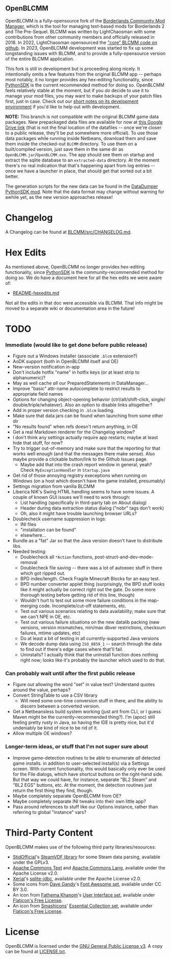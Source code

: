 OpenBLCMM
---------

OpenBLCMM is a fully-opensource fork of the
[Borderlands Community Mod Manager](https://borderlandsmodding.com/running-mods/#managing-text-based-mods-starting-blcmm),
which is the tool for managing text-based mods for Borderlands 2 and
The Pre-Sequel.  BLCMM was written by LightChaosman with some contributions
from other community members and officially released in 2018.  In 2022,
LightChaosman opensourced the ["core" BLCMM code on github](https://github.com/LightChaosman/blcmm).
In 2023, OpenBLCMM development was started to fix up some longstanding
issues with BLCMM, and to provide a fully-opensource version of the entire
BLCMM application.

This fork is still in development but is proceeding along nicely.  It
intentionally omits a few features from the original BLCMM app -- perhaps
most notably, it no longer provides any hex-editing functionality, since
[PythonSDK](https://borderlandsmodding.com/sdk-mods/) is the current
recommended method for doing so.  OpenBLCMM feels relatively stable at the
moment, but if you *do* decide to use it to manage your mod files, you may
want to make backups of your patch files first, just in case.  Check out
our [short notes on its development environment](README-developing.md)
if you'd like to help out with development.

**NOTE:** This branch is *not* compatible with the original BLCMM game data
packages.  New prepackaged data files are available for now at [this Google
Drive link](https://drive.google.com/drive/folders/1ssqbAIGTm2xZvhQPizqnrlWsez9ba9Bw?usp=share_link)
(that is not the final location of the datafiles -- once we're closer to
a public release, they'll be put somewhere more official).  To use those data
packages while running inside Netbeans, download them and save them inside the
checked-out `BLCMM` directory.  To use them on a built/compiled version, just
save them in the same dir as `OpenBLCMM.jar`/`OpenBLCMM.exe`.  The app should
see them on startup and extract the sqlite database to an `extracted-data`
directory.  At the moment there's no real indication that that's happening
apart from log entries -- once we have a launcher in place, that should get
that sorted out a bit better.

The generation scripts for the new data can be found in the [DataDumper
PythonSDK mod](https://github.com/BLCM/DataDumper).  Note that the data
format may change without warning for awhile yet, as the new version
approaches release!

Changelog
=========

A Changelog can be found at [BLCMM/src/CHANGELOG.md](BLCMM/src/CHANGELOG.md).

Hex Edits
=========

As mentioned above, OpenBLCMM no longer provides hex-editing functionality,
since [PythonSDK](https://borderlandsmodding.com/sdk-mods/) is the
community-recommended method for doing so.  We do have a document here for
all the hex edits we were aware of:

* [README-hexedits.md](README-hexedits.md)

Not all the edits in that doc were accessible via BLCMM.  That info might be
moved to a separate wiki or documentation area in the future!

TODO
====

### Immediate (would like to get done before public release)

- Figure out a Windows installer (associate `.blcm` extension?)
- AoDK support (both in OpenBLCMM itself and OE)
- New-version notification in-app
- Don't include hotfix "name" in hotfix keys (or at least strip to alphanumeric)?
- May as well cache *all* our PreparedStatements in DataManager...
- Improve "basic" attr-name autocomplete to restrict results to appropriate
  field names
- Options for changing object-opening behavior (ctrl/alt/shift-click, single/
  double/triple/whatever).  Also an option to disable links altogether?
- Add in proper version checking in `.blcm` loading.
- Make sure that data jars can be found when launching from some other dir
- "No results found" when refs doesn't return anything, in OE
- Get a real Markdown renderer for the Changelog window?
- I don't think any settings actually require app restarts; maybe at least
  hide that stuff, for now?
- Try to trigger out-of-memory and make sure that the reporting for that
  works well enough (and that the messages there make sense).  Also maybe
  provide a clickable button/link to the Github Issues page.
  - Maybe add that into the crash report window in general, yeah?  Check
    `MyExceptionHandler` in `Startup.java`
- Get rid of those annoying registry execeptions when running on Windows
  (on a host which doesn't have the game installed, presumably)
- Settings migration from vanilla BLCMM
- Liberica NIK's Swing HTML handling seems to have some issues.  A couple
  of known GUI issues we'll need to work through:
  - List handling (specifically in third-party tab on About dialog)
  - Header during data extraction status dialog ("nobr" tags don't work)
  - Oh, also it might have trouble launching browser URLs?
- Doublecheck username suppression in logs:
  - INI files
  - "installation can be found"
  - elsewhere...
- Bundle as a "fat" Jar so that the Java version doesn't have to distribute
  libs.
- Needed testing:
  - Doublecheck all `*Action` functions, post-struct-and-dev-mode-removal
  - Doublecheck file saving -- there was a lot of autoexec stuff in there
    which got ripped out.
  - BPD index/length.  Check Fragile Minecraft Blocks for an easy test.
  - BPD number converter applet thing (surprisingly, the BPD stuff looks
    like it might actually be correct right out the gate.  Do some more
    thorough testing before getting rid of this line, though)
  - Wouldn't hurt to test out some more failure conditions in the map-merging
    code.  Incomplete/cut-off statements, etc.
  - Test out various scenarios relating to data availability; make sure that
    we can't NPE in OE, etc.
  - Test out various failure situations on the new datalib packing (new
    versions, version mismatches, min/max dbver restrictions, checksum failures,
    mtime updates, etc)
  - Do at least a bit of testing in all currently-supported Java versions
  - We decode dump data using `ISO_8859_1` -- search through the data to find
    out if there's edge cases where that'll fail.
  - Uninstalls?  I actually think that the uninstall function does nothing
    right now; looks like it's probably the launcher which used to do that.

### Can probably wait until after the first public release

- Figure out allowing the word "set" in value text?  Understand quotes around
  the value, perhaps?
- Convert StringTable to use a CSV library
  - Will need some one-time conversion stuff in there, and the ability to
    discern between a converted version.
- Get a Netbeansless build system working (just ant from CLI, or I guess
  Maven might be the currently-recommended thing?).  I'm (apoc) still
  feeling pretty rusty in Java, so having the IDE is pretty nice, but
  it'd undeniably be kind of nice to be rid of it.
- Allow multiple OE windows?

### Longer-term ideas, or stuff that I'm not super sure about

- Improve game-detection routines to be able to enumerate *all* detected
  game installs. in addition to user-selected install(s) via a Settings
  screen.  With current functionality, this would basically only ever be
  used for the File dialogs, which have shortcut buttons on the right-hand
  side.  But that way we could have, for instance, separate "BL2 Steam"
  and "BL2 EGS" buttons, etc.  At the moment, the detection routines just
  return the first thing they find, though.
- Maybe completely separate OpenBLCMM from OE?
- Maybe completely separate INI tweaks into their own little app?
- Pass around references to stuff like our Options instance, rather than
  referring to global "instance" vars?

Third-Party Content
===================

OpenBLCMM makes use of the following third party libraries/resources:

- [StidOfficial](https://github.com/StidOfficial)'s [SteamVDF library](https://github.com/StidOfficial/SteamVDF)
  for some Steam data parsing, available under the GPLv3.
- [Apache Commons Text](https://commons.apache.org/proper/commons-text/) and
  [Apache Commons Lang](https://commons.apache.org/proper/commons-lang/), available
  under the Apache License v2.0.
- [Xerial](https://github.com/Xerial)'s [sqlite-jdbc](https://github.com/xerial/sqlite-jdbc),
  available under the Apache License v2.0.
- Some icons from [Dave Gandy](http://www.flaticon.com/authors/dave-gandy)'s
  [Font Awesome set](http://www.flaticon.com/packs/font-awesome), available under
  CC BY 3.0.
- An icon from [Fathema Khanom](https://www.flaticon.com/authors/fathema-khanom)'s
  [User Interface set](https://www.flaticon.com/packs/user-interface-2899), available
  under [Flaticon's Free License](https://www.flaticon.com/free-icons/ui).
- An icon from [Smashicons](https://www.flaticon.com/authors/smashicons)'
  [Essential Collection set](https://www.flaticon.com/packs/essential-collection),
  available under [Flaticon's Free License](https://www.flaticon.com/free-icons/ui).

License
=======

OpenBLCMM is licensed under the [GNU General Public License v3](https://www.gnu.org/licenses/gpl-3.0.en.html).
A copy can be found at [LICENSE.txt](LICENSE.txt).

